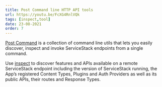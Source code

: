 ```yaml
---
title: Post Command line HTTP API tools
url: https://youtu.be/FcXG4RnlVQk
tags: [inspect,tool]
date: 23-08-2021
order: 7
---
```


[Post Command](https://docs.servicestack.net/post-command) is a collection of command line utils that lets you easily discover,
inspect and invoke ServiceStack endpoints from a single command.

Use [inspect](https://docs.servicestack.net/post-command#inspect-command) to discover features and APIs available on a remote
ServiceStack endpoint including the version of ServiceStack running, the App’s registered Content Types, Plugins and Auth Providers
as well as its public APIs, their routes and Response Types.